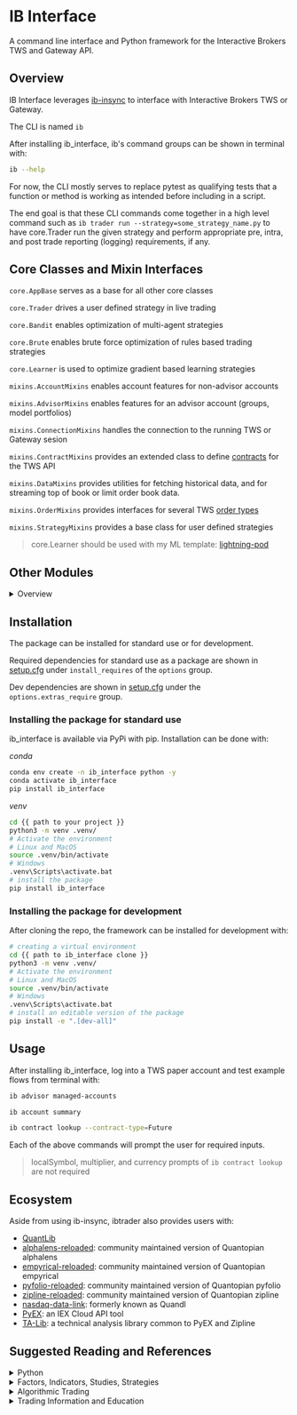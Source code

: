 <!-- # Copyright Justin R. Goheen.
#
# Licensed under the Apache License, Version 2.0 (the "License");
# you may not use this file except in compliance with the License.
# You may obtain a copy of the License at
#
#     http://www.apache.org/licenses/LICENSE-2.0
#
# Unless required by applicable law or agreed to in writing, software
# distributed under the License is distributed on an "AS IS" BASIS,
# WITHOUT WARRANTIES OR CONDITIONS OF ANY KIND, either express or implied.
# See the License for the specific language governing permissions and
# limitations under the License. -->

# IB Interface

A command line interface and Python framework for the Interactive Brokers TWS and Gateway API.


## Overview

IB Interface leverages [ib-insync](https://github.com/erdewit/ib_insync) to interface with Interactive Brokers TWS or Gateway.

The CLI is named `ib`

After installing ib_interface, ib's command groups can be shown in terminal with:

```sh
ib --help
```

For now, the CLI mostly serves to replace pytest as qualifying tests that a function or method is working as intended before including in a script.

The end goal is that these CLI commands come together in a high level command such as `ib trader run --strategy=some_strategy_name.py` to have core.Trader run the given strategy and perform appropriate pre, intra, and post trade reporting (logging) requirements, if any.

## Core Classes and Mixin Interfaces

`core.AppBase` serves as a base for all other core classes

`core.Trader` drives a user defined strategy in live trading

`core.Bandit` enables optimization of multi-agent strategies

`core.Brute` enables brute force optimization of rules based trading strategies

`core.Learner` is used to optimize gradient based learning strategies

`mixins.AccountMixins` enables account features for non-advisor accounts

`mixins.AdvisorMixins` enables features for an advisor account (groups, model portfolios)

`mixins.ConnectionMixins` handles the connection to the running TWS or Gateway sesion

`mixins.ContractMixins` provides an extended class to define [contracts](https://interactivebrokers.github.io/tws-api/contracts.html) for the TWS API

`mixins.DataMixins` provides utilities for fetching historical data, and for streaming top of book or limit order book data.

`mixins.OrderMixins` provides interfaces for several TWS [order types](https://interactivebrokers.github.io/tws-api/available_orders.html)

`mixins.StrategyMixins` provides a base class for user defined strategies

> core.Learner should be used with my ML template: [lightning-pod](https://github.com/JustinGoheen/lightning-pod)

## Other Modules

<details>
  <summary>Overview</summary>

`callbacks` will provide callbacks such as `on_marketdata_event`, `on_trade_event`, and `on_commission_event`

`cli` contains the code for `ib`, the command line interface

`factors` will use existing ta-lib implementations for technical indicators and zipline's fundamental factors; these will eventually be ported to torch and torcharrow implementations

`flightplan` will contain code for [Arrow Flight](https://arrow.apache.org/docs/format/Flight.html), a gRPC client-server tool

`io` contains code for input/output utilities

`markets` will contain code for markets by contract type e.g. `futures`, `stocks`, `options`

`parsers` contains code to parse function signatures, class frames, config files etc; these are utilities that will allow defining a trading agent's environment

`performance` will contain code that allows a trading agent to assess its current performance; portfolio based performance metrics are already provided by zipline and do not need to be recreated

`plotting` will provide Plotly code to assist in visualizing market data and to support Plotly Dash applications

`reports` will contain code to support Weights and Biases run reports, and will contain thin abstractions for zipline and pyfolio

</details>

## Installation

The package can be installed for standard use or for development.

Required dependencies for standard use as a package are shown in [setup.cfg](setup.cfg) under `install_requires` of the `options` group.

Dev dependencies are shown in [setup.cfg](setup.cfg) under the `options.extras_require` group.

### Installing the package for standard use
ib_interface is available via PyPi with pip. Installation can be done with:

_conda_
```sh
conda env create -n ib_interface python -y
conda activate ib_interface
pip install ib_interface
```

_venv_
```sh
cd {{ path to your project }}
python3 -m venv .venv/
# Activate the environment
# Linux and MacOS
source .venv/bin/activate
# Windows
.venv\Scripts\activate.bat
# install the package
pip install ib_interface
```


### Installing the package for development
After cloning the repo, the framework can be installed for development with:

```sh
# creating a virtual environment
cd {{ path to ib_interface clone }}
python3 -m venv .venv/
# Activate the environment
# Linux and MacOS
source .venv/bin/activate
# Windows
.venv\Scripts\activate.bat
# install an editable version of the package
pip install -e ".[dev-all]"
```

## Usage

After installing ib_interface, log into a TWS paper account and test example flows from terminal with:

```sh
ib advisor managed-accounts
```

```sh
ib account summary
```

```sh
ib contract lookup --contract-type=Future
```

Each of the above commands will prompt the user for required inputs.

> localSymbol, multiplier, and currency prompts of  `ib contract lookup` are not required

## Ecosystem

Aside from using ib-insync, ibtrader also provides users with:

- [QuantLib](https://quantlib-python-docs.readthedocs.io/en/latest/)
- [alphalens-reloaded](https://alphalens.ml4trading.io/): community maintained version of Quantopian alphalens
- [empyrical-reloaded](https://empyrical.ml4trading.io/): community maintained version of Quantopian empyrical
- [pyfolio-reloaded](https://pyfolio.ml4trading.io/): community maintained version of Quantopian pyfolio
- [zipline-reloaded](https://zipline.ml4trading.io/): community maintained version of Quantopian zipline
- [nasdaq-data-link](https://docs.data.nasdaq.com/docs/python-installation): formerly known as Quandl
- [PyEX](https://pyex.readthedocs.io/en/latest/): an IEX Cloud API tool
- [TA-Lib](http://mrjbq7.github.io/ta-lib/): a technical analysis library common to PyEX and Zipline

## Suggested Reading and References

<details>
  <summary>Python</summary>

As with the above, the books shown below are considered standard suggestions.

- [Fluent Python](https://www.google.com/books/edition/Fluent_Python/H1SXzQEACAAJ?hl=en) (Ramalho)
- [High Performance Python](https://www.google.com/books/edition/High_Performance_Python/GMyzyQEACAAJ?hl=en) (Gorelick et al)
- [Python for Data Analysis](https://wesmckinney.com/book/) (McKinney)

Aside from the texts, and possibly a more suitable way to learn professional level Python programming, is to look at the source code of the Quantopian reloaded projects.

</details>

<details>
  <summary>Factors, Indicators, Studies, Strategies</summary>

Zipline Reloaded provides factors and indicators in the [pipeline API](https://zipline.ml4trading.io/api-reference.html#pipeline-api). TA-Lib is installed as a dependency of Zipline. Most factors and indicators of both libraries will be reachable via ibtrader.factors.

Indicator definitions can be found at:

- Trading Technologies [Glossary](https://library.tradingtechnologies.com/trade/chrt-technical-indicators.html)
- thinkorswim [Studies Library](https://tlc.thinkorswim.com/center/reference/Tech-Indicators/studies-library)
- IBKR [Technical Analytics Guide](https://guides.interactivebrokers.com/tws/twsguide.htm#chartindicatorstop.htm?TocPath=Technical%2520Analytics%257CChart%2520Indicators%257C_____0)

Sample strategies can be found via the link below.

- thinkorswim [Strategies Library](https://tlc.thinkorswim.com/center/reference/Tech-Indicators/strategies)

</details>

<details>
  <summary>Algorithmic Trading</summary>

The texts shown below are merely suggestions; each text is written by Dr. Yves Hilpisch. The content is not heavy on math notation, and the author has done a great job at providing code examples.

- [Python for Algorithmic Trading](https://books.google.com/books?id=q4SXzQEACAAJ&dq=inauthor:%22Yves+Hilpisch%22&hl=en&newbks=1&newbks_redir=1&sa=X&ved=2ahUKEwjF_tT2-ML5AhWmt4QIHZv4C2EQ6AF6BAgDEAI)
- [Financial Theory with Python](https://books.google.com/books?id=M31EEAAAQBAJ&printsec=frontcover&dq=inauthor:%22Yves+Hilpisch%22&hl=en&newbks=1&newbks_redir=1&sa=X&ved=2ahUKEwjF_tT2-ML5AhWmt4QIHZv4C2EQ6AF6BAgLEAI)
- [Artificial Intelligence in Finance](https://books.google.com/books?id=6WGEzQEACAAJ&dq=inauthor:%22Yves+Hilpisch%22&hl=en&newbks=1&newbks_redir=1&sa=X&ved=2ahUKEwjF_tT2-ML5AhWmt4QIHZv4C2EQ6AF6BAgEEAI)
- [Derivatives Analytics with Python](https://www.google.com/books/edition/Derivatives_Analytics_with_Python/5IvACQAAQBAJ?hl=en)

</details>


<details>
  <summary>Trading Information and Education</summary>

The resources shown below are free, and sourced from reputable providers.

- TD Ameritrade Network [YouTube](https://www.youtube.com/c/TDAmeritradeNetwork)
- Interactive Brokers [Traders' Academy](https://tradersacademy.online/)
- Interactive Brokers [Quant Blog](https://www.tradersinsight.news/category/ibkr-quant-news/)
- Interactive Brokers [YouTube](https://www.youtube.com/c/interactivebrokers)
- CME Group [Markets](https://www.cmegroup.com/markets.html)
- CME Group [Education](https://www.cmegroup.com/education.html)
- CME Group [YouTube](https://www.youtube.com/user/cmegroup)
- CBOE [Markets](https://www.cboe.com/markets/)
- CBOE [Options Institute](https://www.cboe.com/optionsinstitute/)
- CBOE [YouTube](https://www.youtube.com/user/CBOEtv)
- NASDAQ [Market Activity](https://www.nasdaq.com/market-activity)
- NASDAQ [News and Insights](https://www.nasdaq.com/news-and-insights)
- Quantopian [YouTube](https://www.youtube.com/channel/UC606MUq45P3zFLa4VGKbxsg)
- [tastytrade](https://tastytrade.thinkific.com/) (the original thinkorswim team)
- Alpha Architect [Blog](https://alphaarchitect.com/blog/)
- [Quantocracy](https://quantocracy.com/) Blogs
- arXiv Quantitative Finance [papers](https://arxiv.org/archive/q-fin)
- Man Group [Insights](https://www.man.com/insights)
- FINRA [Investors Education](https://www.finra.org/investors#/)
- Corporate Finance Institute [free courses](https://corporatefinanceinstitute.com/collections/)

</details>
